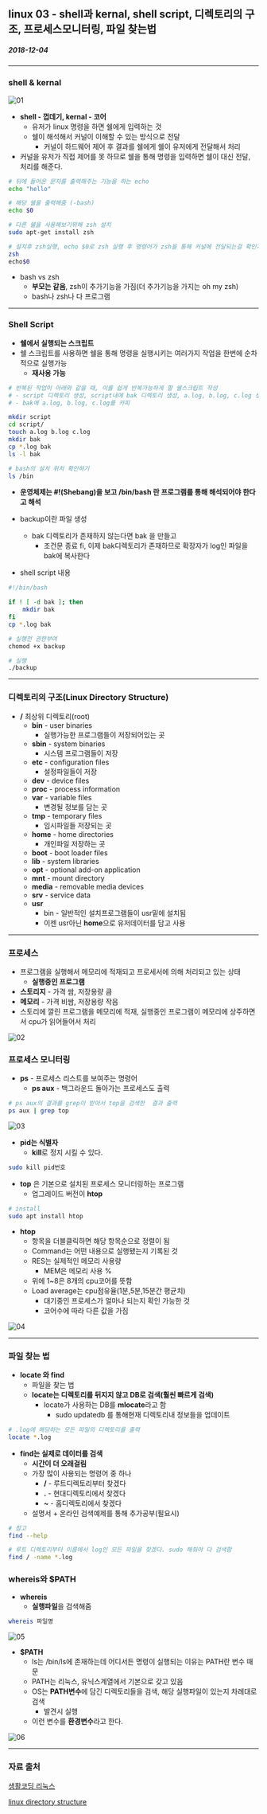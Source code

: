## linux 03 - shell과 kernal, shell script, 디렉토리의 구조, 프로세스모니터링, 파일 찾는법

##### 2018-12-04

---

### shell & kernal

![01](https://github.com/younggeun0/TIL/blob/master/linux/%EC%83%9D%ED%99%9C%EC%BD%94%EB%94%A9%20%EA%B0%95%EC%9D%98/img/03/01.png?raw=true)


* **shell - 껍데기, kernal - 코어**
    * 유저가 linux 명령을 하면 쉘에게 입력하는 것
    * 쉘이 해석해서 커널이 이해할 수 있는 방식으로 전달
        * 커널이 하드웨어 제어 후 결과를 쉘에게 쉘이 유저에게 전달해서 처리
* 커널을 유저가 직접 제어를 못 하므로 쉘을 통해 명령을 입력하면 쉘이 대신 전달, 처리를 해준다.

```bash
# 뒤에 들어온 문자를 출력해주는 기능을 하는 echo
echo "hello"

# 해당 쉘을 출력해줌 (-bash)
echo $0

# 다른 쉘을 사용해보기위해 zsh 설치
sudo apt-get install zsh

# 설치후 zsh실행, echo $0로 zsh 실행 후 명령어가 zsh을 통해 커널에 전달되는걸 확인가능
zsh
echo$0
```

* bash vs zsh
    * **부모는 같음**, zsh이 추가기능을 가짐(더 추가기능을 가지는 oh my zsh)
    * bash나 zsh나 다 프로그램

---

### Shell Script

* **쉘에서 실행되는 스크립트**
* 쉘 스크립트를 사용하면 쉘을 통해 명령을 실행시키는 여러가지 작업을 한번에 순차적으로 실행가능
    * **재사용 가능**

```bash
# 반복된 작업이 아래와 같을 때, 이를 쉽게 반복가능하게 할 쉘스크립트 작성
# - script 디렉토리 생성, script내에 bak 디렉토리 생성, a.log, b.log, c.log 생성
# - bak에 a.log, b.log, c.log를 카피

mkdir script
cd script/
touch a.log b.log c.log
mkdir bak 
cp *.log bak
ls -l bak

# bash의 설치 위치 확인하기
ls /bin
```

* **운영체제는 #!(Shebang)을 보고 /bin/bash 란 프로그램를 통해 해석되어야 한다고 해석**
* backup이란 파일 생성
    * bak 디렉토리가 존재하지 않는다면 bak 을 만들고
        * 조건문 종료 fi, 이제 bak디렉토리가 존재하므로 확장자가 log인 파일을 bak에 복사한다

* shell script 내용
```bash
#!/bin/bash

if ! [ -d bak ]; then
    mkdir bak
fi
cp *.log bak
```

```bash
# 실행전 권한부여
chomod +x backup

# 실행
./backup
```

---

### 디렉토리의 구조(Linux Directory Structure)

* **/** 최상위 디렉토리(root)
  * **bin** - user binaries
  	* 실행가능한 프로그램들이 저장되어있는 곳
  * **sbin** - system binaries
  	* 시스템 프로그램들이 저장
  * **etc** - configuration files
  	* 설정파일들이 저장
  * **dev** - device files
  * **proc** - process information
  * **var** - variable files
  	* 변경될 정보를 담는 곳
  * **tmp** - temporary files
  	* 임시파일들 저장되는 곳
  * **home** - home directories
  	* 개인파일 저장하는 곳
  * **boot** - boot loader files
  * **lib** - system libraries
  * **opt** - optional add-on application
  * **mnt** - mount directory
  * **media** - removable media devices
  * **srv** - service data
  * **usr**
  	* bin - 일반적인 설치프로그램들이 usr밑에 설치됨
  	* 이젠 usr아닌 **home**으로 유저데이터를 담고 사용

---

### 프로세스

* 프로그램을 실행해서 메모리에 적재되고 프로세서에 의해 처리되고 있는 상태
    * **실행중인 프로그램**
* **스토리지** - 가격 쌈, 저장용량 큼
* **메모리** - 가격 비쌈, 저장용량 작음
* 스토리에 깔린 프로그램을 메모리에 적재, 실행중인 프로그램이 메모리에 상주하면서 cpu가 읽어들어서 처리

![02](https://github.com/younggeun0/TIL/blob/master/linux/%EC%83%9D%ED%99%9C%EC%BD%94%EB%94%A9%20%EA%B0%95%EC%9D%98/img/03/02.png?raw=true)

### 프로세스 모니터링

* **ps** - 프로세스 리스트를 보여주는 명령어
    * **ps aux** - 백그라운드 돌아가는 프로세스도 출력

```bash
# ps aux의 결과를 grep이 받아서 top을 검색한  결과 출력
ps aux | grep top 
```

![03](https://github.com/younggeun0/TIL/blob/master/linux/%EC%83%9D%ED%99%9C%EC%BD%94%EB%94%A9%20%EA%B0%95%EC%9D%98/img/03/03.png?raw=true)

* **pid는 식별자**
    * **kill**로 정지 시킬 수 있다.

```bash
sudo kill pid번호
```


* **top** 은 기본으로 설치된 프로세스 모니터링하는 프로그램
    * 업그레이드 버전이 **htop**

```bash
# install
sudo apt install htop
```

* **htop**
    * 항목을 더블클릭하면 해당 항목순으로 정렬이 됨
    * Command는 어떤 내용으로 실행됐는지 기록된 것
    * RES는 실제적인 메모리 사용량
        * MEM은 메모리 사용 %
    * 위에 1~8은 8개의 cpu코어를 뜻함
    * Load average는 cpu점유율(1분,5분,15분간 평균치)
        * 대기중인 프로세스가 얼마나 되는지 확인 가능한 것
        * 코어수에 따라 다른 값을 가짐

![04](https://github.com/younggeun0/TIL/blob/master/linux/%EC%83%9D%ED%99%9C%EC%BD%94%EB%94%A9%20%EA%B0%95%EC%9D%98/img/03/04.png?raw=true)

---

### 파일 찾는 법

* **locate 와 find**
  * 파일을 찾는 법
  * **locate는 디렉토리를 뒤지지 않고 DB로 검색(훨씬 빠르게 검색)**
    * locate가 사용하는 DB를 **mlocate**라고 함
        * sudo updatedb 를 통해현재 디렉토리내 정보들을 업데이트

```bash
# .log에 해당하는 모든 파일의 디렉토리를 출력
locate *.log
```

* **find는 실제로 데이터를 검색**
  * **시간이 더 오래걸림**
  * 가장 많이 사용되는 명령어 중 하나
	* **/** - 루트디렉토리부터 찾겠다
	* **.** - 현대디렉토리에서 찾겠다
	* **~** - 홈디렉토리에서 찾겠다
  * 설명서 + 온라인 검색예제를 통해 추가공부(필요시)

```bash
# 참고
find --help 

# 루트 디렉토리부터 이름에서 log인 모든 파일을 찾겠다. sudo 해줘야 다 검색함
find / -name *.log
```

### whereis와 $PATH

* **whereis**
    * **실행파일**을 검색해줌

```bash
whereis 파일명
```

![05](https://github.com/younggeun0/TIL/blob/master/linux/%EC%83%9D%ED%99%9C%EC%BD%94%EB%94%A9%20%EA%B0%95%EC%9D%98/img/03/05.png?raw=true)

* **$PATH**
    * ls는 /bin/ls에 존재하는데 어디서든 명령이 실행되는 이유는 PATH란 변수 때문
    * PATH는 리눅스, 유닉스계열에서 기본으로 갖고 있음
    * OS는 **PATH변수**에 담긴 디렉토리들을 검색, 해당 실행파일이 있는지 차례대로 검색
        * 발견시 실행
    * 이런 변수를 **환경변수**라고 한다.

![06](https://github.com/younggeun0/TIL/blob/master/linux/%EC%83%9D%ED%99%9C%EC%BD%94%EB%94%A9%20%EA%B0%95%EC%9D%98/img/03/06.png?raw=true)

---

### 자료 출처

[생활코딩 리눅스](https://opentutorials.org/course/2598)

[linux directory structure](https://www.thegeekstuff.com/2010/09/linux-file-system-structure/)
